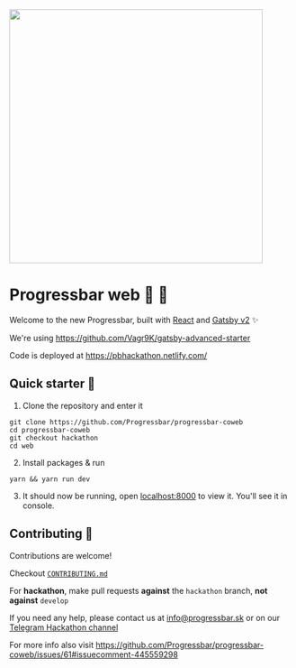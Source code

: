 <img src="https://github.com/Progressbar/presskit/blob/master/logo_v1.5/progressbar_logo_black_transparent_bg.svg" width="450">

# Progressbar web 🥖 🦄

Welcome to the new Progressbar, built with [React](https://reactjs.org/) and [Gatsby v2](https://www.gatsbyjs.org/) ✨

We're using https://github.com/Vagr9K/gatsby-advanced-starter

Code is deployed at https://pbhackathon.netlify.com/

## Quick starter 💉

1. Clone the repository and enter it
```
git clone https://github.com/Progressbar/progressbar-coweb
cd progressbar-coweb
git checkout hackathon
cd web
```
2. Install packages & run
```
yarn && yarn run dev
```
3. It should now be running, open [localhost:8000](http://localhost:8000) to view it. You'll see it in console.

## Contributing 🧚‍

Contributions are welcome!

Checkout [`CONTRIBUTING.md`](CONTRIBUTING.md) 

For __hackathon__, make pull requests __against__ the `hackathon` branch, __not against__ `develop`

If you need any help, please contact us at info@progressbar.sk or on our [Telegram Hackathon channel](https://t.me/joinchat/Bv6P6xDBFDYdEEyhjpInxQ)

For more info also visit https://github.com/Progressbar/progressbar-coweb/issues/61#issuecomment-445559298